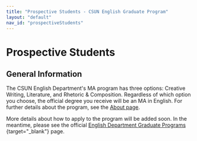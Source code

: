 ```yaml
---
title: "Prospective Students - CSUN English Graduate Program"
layout: "default"
nav_id: "prospectiveStudents"
---
```


# Prospective Students

## General Information

The CSUN English Department's MA program has three options: Creative Writing, Literature, and Rhetoric & Composition. Regardless of which option you choose, the official degree you receive will be an MA in English. For further details about the program, see the [About page](/about).

More details about how to apply to the program will be added soon. In the meantime, please see the official [English Department Graduate Programs](https://www.csun.edu/humanities/english/graduate-programs) {target="_blank"} page.
